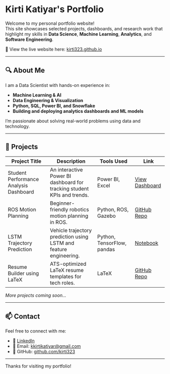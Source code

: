 # Kirti Katiyar's Portfolio

Welcome to my personal portfolio website!  
This site showcases selected projects, dashboards, and research work that highlight my skills in **Data Science**, **Machine Learning**, **Analytics**, and **Software Engineering**.

🔗 View the live website here: [kirti323.github.io](https://kirti323.github.io/Kirti.Github.io/)

---

## 🔍 About Me

I am a Data Scientist with hands-on experience in:
- **Machine Learning & AI**
- **Data Engineering & Visualization**
- **Python, SQL, Power BI, and Snowflake**
- **Building and deploying analytics dashboards and ML models**

I’m passionate about solving real-world problems using data and technology.

---

## 📁 Projects

| Project Title                            | Description                                                                 | Tools Used                          | Link                                 |
|------------------------------------------|-----------------------------------------------------------------------------|--------------------------------------|--------------------------------------|
| Student Performance Analysis Dashboard   | An interactive Power BI dashboard for tracking student KPIs and trends.    | Power BI, Excel                      | [View Dashboard](#)                  |
| ROS Motion Planning                      | Beginner-friendly robotics motion planning in ROS.                         | Python, ROS, Gazebo                  | [GitHub Repo](https://github.com/ai-winter/ros_motion_planning) |
| LSTM Trajectory Prediction               | Vehicle trajectory prediction using LSTM and feature engineering.          | Python, TensorFlow, pandas           | [Notebook](#)                        |
| Resume Builder using LaTeX               | ATS-optimized LaTeX resume templates for tech roles.                       | LaTeX                                | [GitHub Repo](#)                     |

*More projects coming soon...*

---

## 📫 Contact

Feel free to connect with me:

- 💼 [LinkedIn](www.linkedin.com/in/katiyarkirti)
- 📧 Email: kkirtikatiyar@gmail.com
- 📂 GitHub: [github.com/kirti323](https://github.com/kirti323)

---

Thanks for visiting my portfolio!
